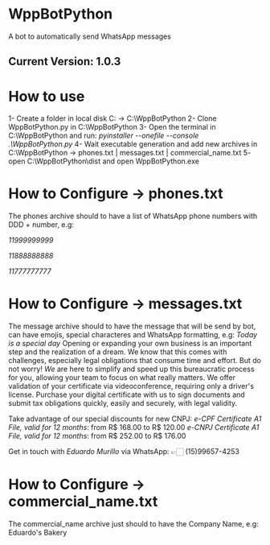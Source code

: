 # WppBotPython
A bot to automatically send WhatsApp messages
## Current Version: 1.0.3

# How to use
1- Create a folder in local disk C: -> C:\WppBotPython
2- Clone WppBotPython.py in C:\WppBotPython
3- Open the terminal in C:\WppBotPython and run: *pyinstaller --onefile --console .\WppBotPython.py*
4- Wait executable generation and add new archives in C:\WppBotPython -> phones.txt | messages.txt | commercial_name.txt
5- open C:\WppBotPython\dist and open WppBotPython.exe

# How to Configure -> phones.txt
The phones archive should to have a list of WhatsApp phone numbers with DDD + number, e.g: 

*11999999999*

*11888888888*

*11777777777*

# How to Configure -> messages.txt
The message archive should to have the message that will be send by bot, can have emojis, special characteres and WhatsApp formatting, e.g:
*Today is a special day*
Opening or expanding your own business is an important step and the realization of a dream. We know that this comes with challenges, especially legal obligations that consume time and effort.
But do not worry! *We* are here to simplify and speed up this bureaucratic process for you, allowing your team to focus on what really matters.
We offer validation of your certificate via videoconference, requiring only a driver's license.
Purchase your digital certificate with us to sign documents and submit tax obligations quickly, easily and securely, with legal validity.

Take advantage of our special discounts for new CNPJ:
*e-CPF Certificate A1 File, valid for 12 months*: from R$ 168.00 to R$ 120.00
*e-CNPJ Certificate A1 File, valid for 12 months*: from R$ 252.00 to R$ 176.00

Get in touch with
*Eduardo Murillo* via WhatsApp: 👉🏻 (15)99657-4253

# How to Configure -> commercial_name.txt
The commercial_name archive just should to have the Company Name, e.g:
Eduardo's Bakery
